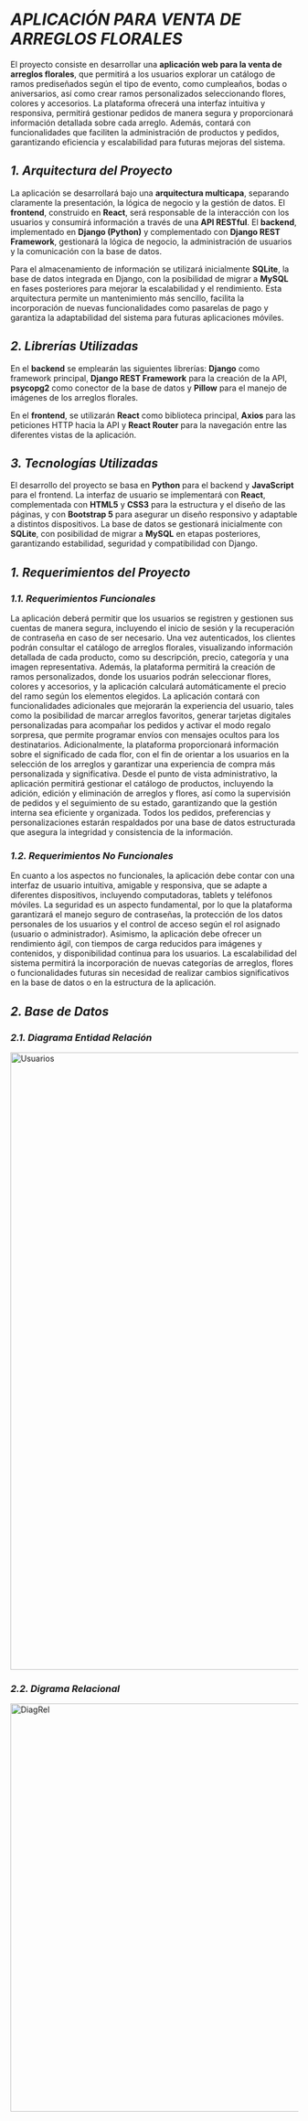 # *APLICACIÓN PARA VENTA DE ARREGLOS FLORALES*

El proyecto consiste en desarrollar una **aplicación web para la venta de arreglos florales**, que permitirá a los usuarios explorar un catálogo de ramos prediseñados según el tipo de evento, como cumpleaños, bodas o aniversarios, así como crear ramos personalizados seleccionando flores, colores y accesorios. La plataforma ofrecerá una interfaz intuitiva y responsiva, permitirá gestionar pedidos de manera segura y proporcionará información detallada sobre cada arreglo. Además, contará con funcionalidades que faciliten la administración de productos y pedidos, garantizando eficiencia y escalabilidad para futuras mejoras del sistema.

## *1. Arquitectura del Proyecto*

La aplicación se desarrollará bajo una **arquitectura multicapa**, separando claramente la presentación, la lógica de negocio y la gestión de datos. El **frontend**, construido en **React**, será responsable de la interacción con los usuarios y consumirá información a través de una **API RESTful**. El **backend**, implementado en **Django (Python)** y complementado con **Django REST Framework**, gestionará la lógica de negocio, la administración de usuarios y la comunicación con la base de datos.

Para el almacenamiento de información se utilizará inicialmente **SQLite**, la base de datos integrada en Django, con la posibilidad de migrar a **MySQL** en fases posteriores para mejorar la escalabilidad y el rendimiento. Esta arquitectura permite un mantenimiento más sencillo, facilita la incorporación de nuevas funcionalidades como pasarelas de pago y garantiza la adaptabilidad del sistema para futuras aplicaciones móviles.

## *2. Librerías Utilizadas*

En el **backend** se emplearán las siguientes librerías: **Django** como framework principal, **Django REST Framework** para la creación de la API, **psycopg2** como conector de la base de datos y **Pillow** para el manejo de imágenes de los arreglos florales.

En el **frontend**, se utilizarán **React** como biblioteca principal, **Axios** para las peticiones HTTP hacia la API y **React Router** para la navegación entre las diferentes vistas de la aplicación.

## *3. Tecnologías Utilizadas*

El desarrollo del proyecto se basa en **Python** para el backend y **JavaScript** para el frontend. La interfaz de usuario se implementará con **React**, complementada con **HTML5** y **CSS3** para la estructura y el diseño de las páginas, y con **Bootstrap 5** para asegurar un diseño responsivo y adaptable a distintos dispositivos. La base de datos se gestionará inicialmente con **SQLite**, con posibilidad de migrar a **MySQL** en etapas posteriores, garantizando estabilidad, seguridad y compatibilidad con Django.

## *1. Requerimientos del Proyecto*
### *1.1. Requerimientos Funcionales*

La aplicación deberá permitir que los usuarios se registren y gestionen sus cuentas de manera segura, incluyendo el inicio de sesión y la recuperación de contraseña en caso de ser necesario. Una vez autenticados, los clientes podrán consultar el catálogo de arreglos florales, visualizando información detallada de cada producto, como su descripción, precio, categoría y una imagen representativa. Además, la plataforma permitirá la creación de ramos personalizados, donde los usuarios podrán seleccionar flores, colores y accesorios, y la aplicación calculará automáticamente el precio del ramo según los elementos elegidos.
La aplicación contará con funcionalidades adicionales que mejorarán la experiencia del usuario, tales como la posibilidad de marcar arreglos favoritos, generar tarjetas digitales personalizadas para acompañar los pedidos y activar el modo regalo sorpresa, que permite programar envíos con mensajes ocultos para los destinatarios. Adicionalmente, la plataforma proporcionará información sobre el significado de cada flor, con el fin de orientar a los usuarios en la selección de los arreglos y garantizar una experiencia de compra más personalizada y significativa.
Desde el punto de vista administrativo, la aplicación permitirá gestionar el catálogo de productos, incluyendo la adición, edición y eliminación de arreglos y flores, así como la supervisión de pedidos y el seguimiento de su estado, garantizando que la gestión interna sea eficiente y organizada. Todos los pedidos, preferencias y personalizaciones estarán respaldados por una base de datos estructurada que asegura la integridad y consistencia de la información.

### *1.2. Requerimientos No Funcionales*
En cuanto a los aspectos no funcionales, la aplicación debe contar con una interfaz de usuario intuitiva, amigable y responsiva, que se adapte a diferentes dispositivos, incluyendo computadoras, tablets y teléfonos móviles. La seguridad es un aspecto fundamental, por lo que la plataforma garantizará el manejo seguro de contraseñas, la protección de los datos personales de los usuarios y el control de acceso según el rol asignado (usuario o administrador).
Asimismo, la aplicación debe ofrecer un rendimiento ágil, con tiempos de carga reducidos para imágenes y contenidos, y disponibilidad continua para los usuarios. La escalabilidad del sistema permitirá la incorporación de nuevas categorías de arreglos, flores o funcionalidades futuras sin necesidad de realizar cambios significativos en la base de datos o en la estructura de la aplicación.

## *2. Base de Datos*
### *2.1. Diagrama Entidad Relación*

<img width="1920" height="1080" alt="Usuarios" src="https://github.com/user-attachments/assets/1ac58734-5f9a-4391-bbf7-fb40c67921c6" />

### *2.2. Digrama Relacional*
<img width="1190" height="714" alt="DiagRel" src="https://github.com/user-attachments/assets/4b41f5fc-b792-475a-b07d-922b7303111a" />
